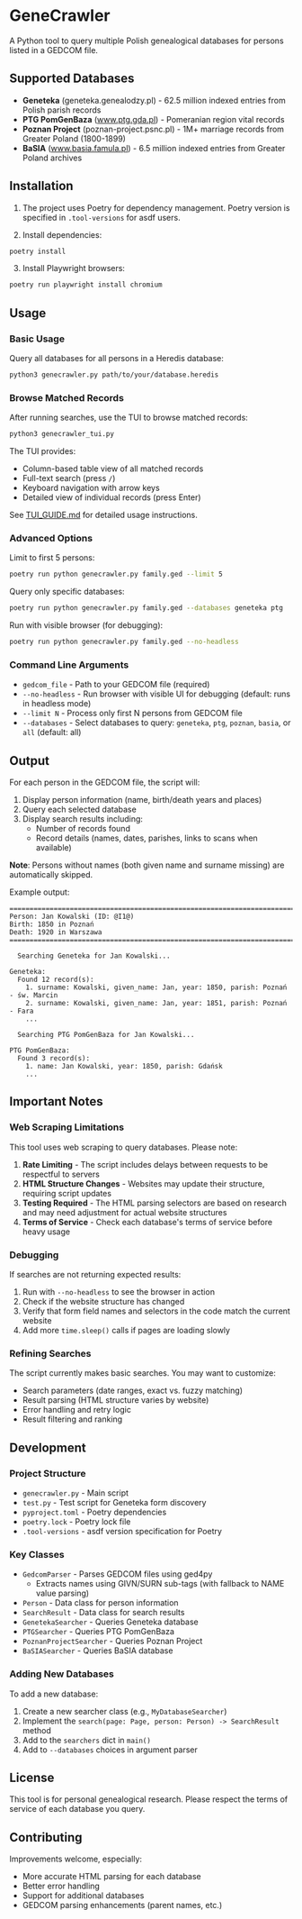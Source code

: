 # GeneCrawler

A Python tool to query multiple Polish genealogical databases for persons listed in a GEDCOM file.

## Supported Databases

- **Geneteka** (geneteka.genealodzy.pl) - 62.5 million indexed entries from Polish parish records
- **PTG PomGenBaza** (www.ptg.gda.pl) - Pomeranian region vital records
- **Poznan Project** (poznan-project.psnc.pl) - 1M+ marriage records from Greater Poland (1800-1899)
- **BaSIA** (www.basia.famula.pl) - 6.5 million indexed entries from Greater Poland archives

## Installation

1. The project uses Poetry for dependency management. Poetry version is specified in `.tool-versions` for asdf users.

2. Install dependencies:

```bash
poetry install
```

3. Install Playwright browsers:

```bash
poetry run playwright install chromium
```

## Usage

### Basic Usage

Query all databases for all persons in a Heredis database:

```bash
python3 genecrawler.py path/to/your/database.heredis
```

### Browse Matched Records

After running searches, use the TUI to browse matched records:

```bash
python3 genecrawler_tui.py
```

The TUI provides:
- Column-based table view of all matched records
- Full-text search (press `/`)
- Keyboard navigation with arrow keys
- Detailed view of individual records (press Enter)

See [TUI_GUIDE.md](TUI_GUIDE.md) for detailed usage instructions.

### Advanced Options

Limit to first 5 persons:
```bash
poetry run python genecrawler.py family.ged --limit 5
```

Query only specific databases:
```bash
poetry run python genecrawler.py family.ged --databases geneteka ptg
```

Run with visible browser (for debugging):
```bash
poetry run python genecrawler.py family.ged --no-headless
```

### Command Line Arguments

- `gedcom_file` - Path to your GEDCOM file (required)
- `--no-headless` - Run browser with visible UI for debugging (default: runs in headless mode)
- `--limit N` - Process only first N persons from GEDCOM file
- `--databases` - Select databases to query: `geneteka`, `ptg`, `poznan`, `basia`, or `all` (default: all)

## Output

For each person in the GEDCOM file, the script will:

1. Display person information (name, birth/death years and places)
2. Query each selected database
3. Display search results including:
   - Number of records found
   - Record details (names, dates, parishes, links to scans when available)

**Note**: Persons without names (both given name and surname missing) are automatically skipped.

Example output:

```
================================================================================
Person: Jan Kowalski (ID: @I1@)
Birth: 1850 in Poznań
Death: 1920 in Warszawa
================================================================================

  Searching Geneteka for Jan Kowalski...

Geneteka:
  Found 12 record(s):
    1. surname: Kowalski, given_name: Jan, year: 1850, parish: Poznań - św. Marcin
    2. surname: Kowalski, given_name: Jan, year: 1851, parish: Poznań - Fara
    ...

  Searching PTG PomGenBaza for Jan Kowalski...

PTG PomGenBaza:
  Found 3 record(s):
    1. name: Jan Kowalski, year: 1850, parish: Gdańsk
    ...
```

## Important Notes

### Web Scraping Limitations

This tool uses web scraping to query databases. Please note:

1. **Rate Limiting** - The script includes delays between requests to be respectful to servers
2. **HTML Structure Changes** - Websites may update their structure, requiring script updates
3. **Testing Required** - The HTML parsing selectors are based on research and may need adjustment for actual website structures
4. **Terms of Service** - Check each database's terms of service before heavy usage

### Debugging

If searches are not returning expected results:

1. Run with `--no-headless` to see the browser in action
2. Check if the website structure has changed
3. Verify that form field names and selectors in the code match the current website
4. Add more `time.sleep()` calls if pages are loading slowly

### Refining Searches

The script currently makes basic searches. You may want to customize:

- Search parameters (date ranges, exact vs. fuzzy matching)
- Result parsing (HTML structure varies by website)
- Error handling and retry logic
- Result filtering and ranking

## Development

### Project Structure

- `genecrawler.py` - Main script
- `test.py` - Test script for Geneteka form discovery
- `pyproject.toml` - Poetry dependencies
- `poetry.lock` - Poetry lock file
- `.tool-versions` - asdf version specification for Poetry

### Key Classes

- `GedcomParser` - Parses GEDCOM files using ged4py
  - Extracts names using GIVN/SURN sub-tags (with fallback to NAME value parsing)
- `Person` - Data class for person information
- `SearchResult` - Data class for search results
- `GenetekaSearcher` - Queries Geneteka database
- `PTGSearcher` - Queries PTG PomGenBaza
- `PoznanProjectSearcher` - Queries Poznan Project
- `BaSIASearcher` - Queries BaSIA database

### Adding New Databases

To add a new database:

1. Create a new searcher class (e.g., `MyDatabaseSearcher`)
2. Implement the `search(page: Page, person: Person) -> SearchResult` method
3. Add to the `searchers` dict in `main()`
4. Add to `--databases` choices in argument parser

## License

This tool is for personal genealogical research. Please respect the terms of service of each database you query.

## Contributing

Improvements welcome, especially:
- More accurate HTML parsing for each database
- Better error handling
- Support for additional databases
- GEDCOM parsing enhancements (parent names, etc.)
